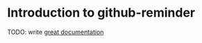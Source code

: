 # Introduction to github-reminder

TODO: write [great documentation](http://jacobian.org/writing/great-documentation/what-to-write/)
